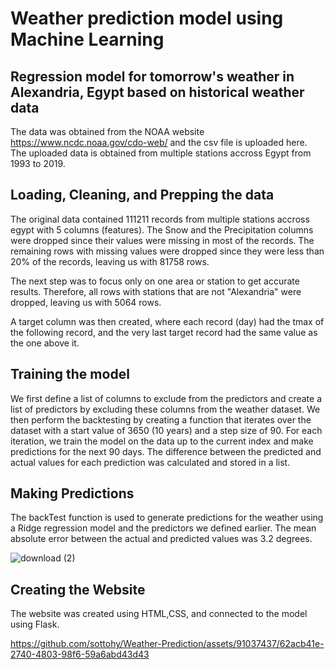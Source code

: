 # Weather prediction model using Machine Learning

## Regression model for tomorrow's weather in Alexandria, Egypt based on historical weather data

The data was obtained from the NOAA website https://www.ncdc.noaa.gov/cdo-web/ and the csv file is uploaded here. The uploaded data is obtained from multiple stations accross Egypt from 1993 to 2019. 

## Loading, Cleaning, and Prepping the data
The original data contained 111211 records from multiple stations accross egypt with 5 columns (features). The Snow and the Precipitation columns were dropped since their values were missing in most of the records. The remaining rows with missing values were dropped since they were less than 20% of the records, leaving us with 81758 rows. 

The next step was to focus only on one area or station to get accurate results. Therefore, all rows with stations that are not "Alexandria" were dropped, leaving us with 5064 rows.

A target column was then created, where each record (day) had the tmax of the following record, and the very last target record had the same value as the one above it. 

## Training the model
We first define a list of columns to exclude from the predictors and create a list of predictors by excluding these columns from the weather dataset. We then perform the backtesting by creating a function that iterates over the dataset with a start value of 3650 (10 years) and a step size of 90. For each iteration, we train the model on the data up to the current index and make predictions for the next 90 days. The difference between the predicted and actual values for each prediction was calculated and stored in a list. 

## Making Predictions
The backTest function is used to generate predictions for the weather using a Ridge regression model and the predictors we defined earlier. The mean absolute error between the actual and predicted values was 3.2 degrees.

![download (2)](https://github.com/sottohy/Weather-Prediction/assets/91037437/9d00c822-2760-4f9e-a0f3-b32cc12154ba)

## Creating the Website
The website was created using HTML,CSS, and connected to the model using Flask.

https://github.com/sottohy/Weather-Prediction/assets/91037437/62acb41e-2740-4803-98f6-59a6abd43d43


